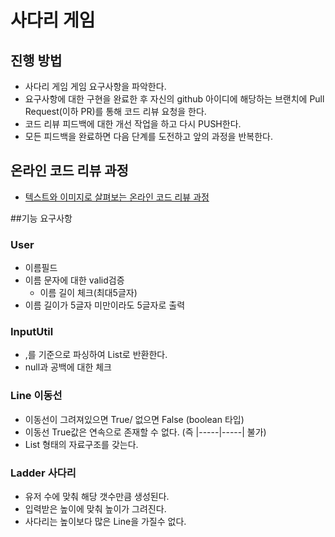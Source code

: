 # 사다리 게임
## 진행 방법
* 사다리 게임 게임 요구사항을 파악한다.
* 요구사항에 대한 구현을 완료한 후 자신의 github 아이디에 해당하는 브랜치에 Pull Request(이하 PR)를 통해 코드 리뷰 요청을 한다.
* 코드 리뷰 피드백에 대한 개선 작업을 하고 다시 PUSH한다.
* 모든 피드백을 완료하면 다음 단계를 도전하고 앞의 과정을 반복한다.

## 온라인 코드 리뷰 과정
* [텍스트와 이미지로 살펴보는 온라인 코드 리뷰 과정](https://github.com/nextstep-step/nextstep-docs/tree/master/codereview)

##기능 요구사항
### User
- 이름필드
- 이름 문자에 대한 valid검증
    * 이름 길이 체크(최대5글자)
- 이름 길이가 5글자 미만이라도 5글자로 출력

### InputUtil
- ,를 기준으로 파싱하여 List로 반환한다.
- null과 공백에 대한 체크

### Line 이동선
- 이동선이 그려져있으면 True/ 없으면 False (boolean 타입)
- 이동선 True값은 연속으로 존재할 수 없다. (즉 |-----|-----| 불가)
- List<boolean> 형태의 자료구조를 갖는다.

### Ladder 사다리
- 유저 수에 맞춰 해당 갯수만큼 생성된다.
- 입력받은 높이에 맞춰 높이가 그려진다.
- 사다리는 높이보다 많은 Line을 가질수 없다.

 
